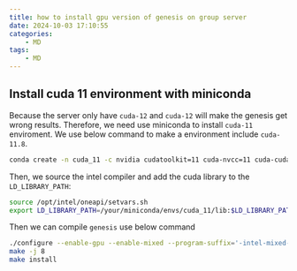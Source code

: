 ```yaml
---
title: how to install gpu version of genesis on group server
date: 2024-10-03 17:10:55
categories:
    - MD
tags:
    - MD
---
```


## Install cuda 11 environment with miniconda

Because the server only have `cuda-12` and `cuda-12` will make the genesis get wrong results. Therefore, we need use miniconda to install `cuda-11` enviroment. We use below command to make a environment include `cuda-11.8`.

```bash
conda create -n cuda_11 -c nvidia cudatoolkit=11 cuda-nvcc=11 cuda-cudart-dev=11 cuda-nvtx=11 #cuda-runtime=11 
```

Then, we source the intel compiler and add the cuda library to the `LD_LIBRARY_PATH`:

```bash
source /opt/intel/oneapi/setvars.sh
export LD_LIBRARY_PATH=/your/miniconda/envs/cuda_11/lib:$LD_LIBRARY_PATH
```

Then we can compile `genesis` use below command
```bash
./configure --enable-gpu --enable-mixed --program-suffix='-intel-mixed-cuda11-conda'
make -j 8
make install
```



